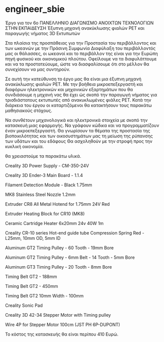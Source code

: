 # engineer_sbie
Έργο για τον 6ο ΠΑΝΕΛΛΗΝΙΟ ΔΙΑΓΩΝΙΣΜΟ ΑΝΟΙΧΤΩΝ ΤΕΧΝΟΛΟΓΙΩΝ ΣΤΗΝ ΕΚΠΑΙΔΕΥΣΗ
Έξυπνη μηχανή ανακύκλωσης φιαλών PET και παραγωγής νήματος 3D Εκτυπωτών

 Στα πλαίσια της προσπάθειας για την Προστασία του περιβάλλοντος και των ωκεανών με την Πράσινη Συμφωνία
Διαφύλαξη του περιβάλλοντός μας οι θάλασσες, οι ωκεανοί και το περιβάλλον της είναι για την Ευρώπη πηγή φυσικού και οικονομικού πλούτου. Οφείλουμε να τα διαφυλάττουμε και να τα προστατεύουμε, ώστε να διασφαλίσουμε ότι στο μέλλον θα συνεχίσουν να μας συντηρούν.

Σε αυτή την κατεύθυνση το έργο μας θα είναι μια έξυπνη μηχανή ανακύκλωσης φιαλών PET.
Mε την βοήθεια μικροεπεξεργαστή και διαφόρων ηλεκτρονικών και μηχανικών εξαρτημάτων που θα συνδιάσουμε η
μηχανή νας θα έχει ώς σκοπό την παραγωγή νήματος για τρισδιάστατους 
εκτυπωτές από ανακυκλωμένες φιάλες PET.
 Κατά την διάρκεια του έργου οι καταρτιζόμενοι θα κατακτήσουν τους παρακάτω μαθησιακούς στόχους.

Να συνθέτουν μηχανολογικά και ηλεκτρονικά στοιχεία με σκοπό την κατασκευή μιας εφαρμογής.
Να γράφουν κώδικα και να προγραμματίζουν έναν μικροεπεξεργαστή.
Θα γνωρίσουν τα θέματα της προστασία της βιοποικιλότητας και των οικοσυστημάτων μας
τη μείωση της ρύπανσης των υδάτων και του εδάφους
Θα ασχοληθούν με την στροφή προς την κυκλική οικονομία.

θα χρειαστούμε τα παρακάτω υλικά.

Creality 3D Power Supply - CM-350-24V

Creality 3D Ender-3 Main Board - 1.1.4

Filament Detection Module - Black 1.75mm

MK8 Stainless Steel Nozzle 1.2mm

Extruder CR8 All Metal Hotend for 1.75mm 24V Red

Extruder Heating Block for CR10 (MK8)

Ceramic Cartridge Heater 6x20mm 24v 40W 1m

Creality CR-10 series Hot-end guide tube
Compression Spring Red - L25mm, 10mm OD, 5mm ID

Aluminum GT2 Timing Pulley - 60 Tooth - 19mm Bore

Aluminum GT2 Timing Pulley - 6mm Belt - 14 Tooth - 5mm Bore

Aluminum GT3 Timing Pulley - 20 Tooth - 8mm Bore

Timing Belt GT2 - 188mm

Timing Belt GT2 - 450mm

Timing Belt GT2 10mm Width - 100mm

Creality Sonic Pad


Creality 3D 42-34 Stepper Motor with Timing pulley

Wire 4P for Stepper Motor 100cm (JST PH 6P-DUPONT)

Το κόστος της κατασκευής θα είναι περίπου 410 Ευρώ.

